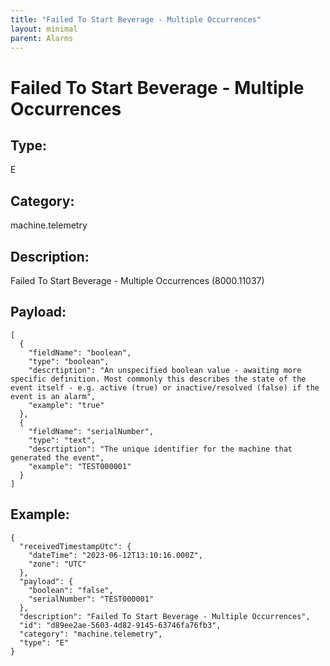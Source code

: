 ```yaml
---
title: "Failed To Start Beverage - Multiple Occurrences"
layout: minimal
parent: Alarms
---
```


# Failed To Start Beverage - Multiple Occurrences

## Type:

E

## Category:

machine.telemetry

## Description: 

Failed To Start Beverage - Multiple Occurrences (8000.11037)

## Payload:

```
[
  {
    "fieldName": "boolean",
    "type": "boolean",
    "descrtiption": "An unspecified boolean value - awaiting more specific definition. Most commonly this describes the state of the event itself - e.g. active (true) or inactive/resolved (false) if the event is an alarm",
    "example": "true"
  },
  {
    "fieldName": "serialNumber",
    "type": "text",
    "descrtiption": "The unique identifier for the machine that generated the event",
    "example": "TEST000001"
  }
]
```

## Example:

```
{
  "receivedTimestampUtc": {
    "dateTime": "2023-06-12T13:10:16.000Z",
    "zone": "UTC"
  },
  "payload": {
    "boolean": "false",
    "serialNumber": "TEST000001"
  },
  "description": "Failed To Start Beverage - Multiple Occurrences",
  "id": "d89ee2ae-5603-4d82-9145-63746fa76fb3",
  "category": "machine.telemetry",
  "type": "E"
}
```
